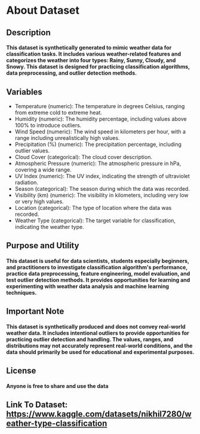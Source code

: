 # About Dataset

## Description
#### This dataset is synthetically generated to mimic weather data for classification tasks. It includes various weather-related features and categorizes the weather into four types: Rainy, Sunny, Cloudy, and Snowy. This dataset is designed for practicing classification algorithms, data preprocessing, and outlier detection methods.

## Variables
- Temperature (numeric): The temperature in degrees Celsius, ranging from extreme cold to extreme heat.
- Humidity (numeric): The humidity percentage, including values above 100% to introduce outliers.
- Wind Speed (numeric): The wind speed in kilometers per hour, with a range including unrealistically high values.
- Precipitation (%) (numeric): The precipitation percentage, including outlier values.
- Cloud Cover (categorical): The cloud cover description.
- Atmospheric Pressure (numeric): The atmospheric pressure in hPa, covering a wide range.
- UV Index (numeric): The UV index, indicating the strength of ultraviolet radiation.
- Season (categorical): The season during which the data was recorded.
- Visibility (km) (numeric): The visibility in kilometers, including very low or very high values.
- Location (categorical): The type of location where the data was recorded.
- Weather Type (categorical): The target variable for classification, indicating the weather type.

## Purpose and Utility
#### This dataset is useful for data scientists, students especially beginners, and practitioners to investigate classification algorithm's performance, practice data preprocessing, feature engineering, model evaluation, and test outlier detection methods. It provides opportunities for learning and experimenting with weather data analysis and machine learning techniques.

## Important Note
#### This dataset is synthetically produced and does not convey real-world weather data. It includes intentional outliers to provide opportunities for practicing outlier detection and handling. The values, ranges, and distributions may not accurately represent real-world conditions, and the data should primarily be used for educational and experimental purposes.

## License
#### Anyone is free to share and use the data

## Link To Dataset: https://www.kaggle.com/datasets/nikhil7280/weather-type-classification
#### 
